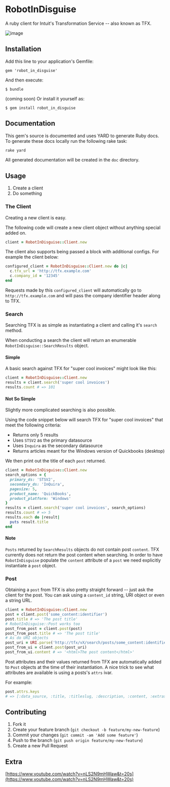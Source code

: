 # RobotInDisguise

A ruby client for Intuit's Transformation Service -- also known as TFX.

![image](http://i.imgur.com/UtAbD7n.png)

## Installation

Add this line to your application's Gemfile:

    gem 'robot_in_disguise'

And then execute:

    $ bundle

(coming soon) Or install it yourself as:

    $ gem install robot_in_disguise

## Documentation

This gem's source is documented and uses YARD to generate Ruby docs.  To generate these docs locally run the following rake task:

```ruby
rake yard
```

All generated documentation will be created in the `doc` directory.

## Usage

1. Create a client
2. Do something

### The Client

Creating a new client is easy.

The following code will create a new client object without anything special added on.

```ruby
client = RobotInDisguise::Client.new
```

The client also supports being passed a block with additional configs. For example the client below:

```ruby
configured_client = RobotInDisguise::Client.new do |c|
  c.tfx_url = 'http://tfx.example.com'
  c.company_id = '12345'
end
```

Requests made by this `configured_client` will automatically go to `http://tfx.example.com` and will pass the company identifier header along to TFX.

### Search

Searching TFX is as simple as instantiating a client and calling it's `search` method.

When conducting a search the client will return an enumerable  `RobotInDisguise::SearchResults` object.

#### Simple

A basic search against TFX for "super cool invoices" might look like this:

```ruby
client = RobotInDisguise::Client.new
results = client.search('super cool invoices')
results.count # => 101
```

#### Not So Simple
Slightly more complicated searching is also possible.

Using the code snippet below will search TFX for "super cool invoices" that meet the following criteria:

- Returns only 5 results
- Uses `STSV2` as the primary datasource
- Uses `Inquira` as the secondary datasource
- Returns articles meant for the Windows version of Quickbooks (desktop)

We then print out the title of each `post` returned.

```ruby
client = RobotInDisguise::Client.new
search_options = {
  primary_ds: 'STSV2',
  secondary_ds: 'InQuira',
  pagesize: 5,
  product_name: 'QuickBooks',
  product_platform: 'Windows'
}
results = client.search('super cool invoices', search_options)
results.count # => 5
results.each do |result|
  puts result.title
end
```

#### Note
`Posts` returned by `SearchResults` objects do not contain post `content`. TFX currently does not return the post content when searching.  In order to have `RobotInDisguise`  populate the `content` attribute of a `post` we need explicitly instantiate a `post` object.

### Post
Obtaining a `post` from TFX is also pretty straight forward -- just ask the client for the post.  You can ask using a `content_id` string, URI object or even a string URL.


```ruby
client = RobotInDisguise::Client.new
post = client.post('some_content:identifier')
post.title # => 'The post title'
# RobotInDisguise::Post works too
post_from_post = client.post(post)
post_from_post.title # => 'The post title'
# As do URI objects
post_uri = URI.parse('http://tfx/vX/search/posts/some_content:identifier')
post_from_ui = client.post(post_uri)
post_from_ui.content # => '<html>The post content</html>'
```

Post attributes and their values returned from TFX are automatically added to `Post` objects at the time of their instantiation.  A nice trick to see what attributes are available is using a posts's `attrs` ivar.

For example:

```ruby
post.attrs.keys
# => [:data_source, :title, :titleslug, :description, :content, :extras, :answers, :_comment]
```

## Contributing

1. Fork it
2. Create your feature branch (`git checkout -b feature/my-new-feature`)
3. Commit your changes (`git commit -am 'Add some feature'`)
4. Push to the branch (`git push origin feature/my-new-feature`)
5. Create a new Pull Request

## Extra

[https://www.youtube.com/watch?v=nLS2N9mHWaw&t=20s](https://www.youtube.com/watch?v=nLS2N9mHWaw&t=20s)